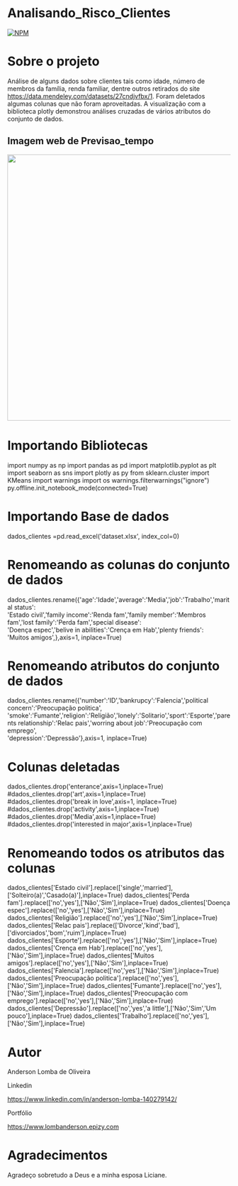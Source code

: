 # Analisando_Risco_Clientes
[![NPM](https://img.shields.io/npm/l/react)](https://github.com/LombaAnderson/Analisando_Risco_Clientes/blob/main/LICENSE)


# Sobre o projeto
Análise de alguns dados sobre clientes tais como idade, número de membros da família, renda familiar, dentre outros retirados do site https://data.mendeley.com/datasets/27cndjvfbx/1. Foram deletados algumas colunas que não foram aproveitadas. A visualização com a biblioteca plotly demonstrou análises cruzadas de vários atributos do conjunto de dados.


## Imagem web de Previsao_tempo
<div align="center">
<img src="https://user-images.githubusercontent.com/60937513/144745408-bd0d9d27-fe53-4707-93fe-e46a13c95005.png" width="600" />
</div>

 # Importando Bibliotecas 
import numpy as np 
import pandas as pd 
import matplotlib.pyplot as plt
import seaborn as sns
import plotly as py
from sklearn.cluster import KMeans
import warnings
import os
warnings.filterwarnings("ignore")
py.offline.init_notebook_mode(connected=True)


 # Importando Base de dados

dados_clientes =pd.read_excel('dataset.xlsx', index_col=0)

# Renomeando as colunas do conjunto de dados

dados_clientes.rename({'age':'Idade','average':'Media','job':'Trabalho','marital status':\
                       'Estado civil','family income':'Renda fam','family member':'Membros fam','lost family':'Perda fam','special disease':\
                      'Doença espec','belive in abilities':'Crença em Hab','plenty friends':\
                       'Muitos amigos',},axis=1, inplace=True)
                       
 # Renomeando atributos do conjunto de dados
dados_clientes.rename({'number':'ID','bankrupcy':'Falencia','political concern':'Preocupação politica',\
                       'smoke':'Fumante','religion':'Religião','lonely':'Solitario','sport':'Esporte','parents relationship':'Relac pais','worring about job':'Preocupação com emprego',\
                       'depression':'Depressão'},axis=1, inplace=True)
 
 # Colunas deletadas

dados_clientes.drop('enterance',axis=1,inplace=True)
#dados_clientes.drop('art',axis=1,inplace=True)
#dados_clientes.drop('break in love',axis=1, inplace=True)
#dados_clientes.drop('activity',axis=1,inplace=True)
#dados_clientes.drop('Media',axis=1,inplace=True)
#dados_clientes.drop('interested in major',axis=1,inplace=True)

# Renomeando todos os atributos das colunas

dados_clientes['Estado civil'].replace(['single','married'],['Solteiro(a)','Casado(a)'],inplace=True)
dados_clientes['Perda fam'].replace(['no','yes'],['Não','Sim'],inplace=True)
dados_clientes['Doença espec'].replace(['no','yes'],['Não','Sim'],inplace=True)
dados_clientes['Religião'].replace(['no','yes'],['Não','Sim'],inplace=True)
dados_clientes['Relac pais'].replace(['Divorce','kind','bad'],['divorciados','bom','ruim'],inplace=True)
dados_clientes['Esporte'].replace(['no','yes'],['Não','Sim'],inplace=True)
dados_clientes['Crença em Hab'].replace(['no','yes'],['Não','Sim'],inplace=True)
dados_clientes['Muitos amigos'].replace(['no','yes'],['Não','Sim'],inplace=True)
dados_clientes['Falencia'].replace(['no','yes'],['Não','Sim'],inplace=True)
dados_clientes['Preocupação politica'].replace(['no','yes'],['Não','Sim'],inplace=True)
dados_clientes['Fumante'].replace(['no','yes'],['Não','Sim'],inplace=True)
dados_clientes['Preocupação com emprego'].replace(['no','yes'],['Não','Sim'],inplace=True)
dados_clientes['Depressão'].replace(['no','yes','a little'],['Não','Sim','Um pouco'],inplace=True)
dados_clientes['Trabalho'].replace(['no','yes'],['Não','Sim'],inplace=True)

# Autor

Anderson Lomba de Oliveira

Linkedin

https://www.linkedin.com/in/anderson-lomba-140279142/

Portfólio

https://www.lombanderson.epizy.com

# Agradecimentos

Agradeço sobretudo a Deus e a minha esposa Liciane.
